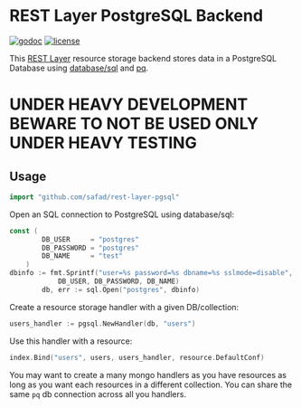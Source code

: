 # REST Layer PostgreSQL Backend

[![godoc](http://img.shields.io/badge/godoc-reference-blue.svg?style=flat)](https://godoc.org/github.com/safad/rest-layer-pgsql) [![license](http://img.shields.io/badge/license-MIT-red.svg?style=flat)](https://raw.githubusercontent.com/safad/rest-layer-pgsql/master/LICENSE)

This [REST Layer](https://github.com/rs/rest-layer) resource storage backend stores data in a PostgreSQL Database using [database/sql](https://godoc.org/database/sql) and [pq](https://github.com/lib/pq).

# UNDER HEAVY DEVELOPMENT BEWARE TO NOT BE USED ONLY UNDER HEAVY TESTING

## Usage

```go
import "github.com/safad/rest-layer-pgsql"
```

Open an SQL connection to PostgreSQL using database/sql:

```go
const (
        DB_USER     = "postgres"
        DB_PASSWORD = "postgres"
        DB_NAME     = "test"
    )
dbinfo := fmt.Sprintf("user=%s password=%s dbname=%s sslmode=disable",
            DB_USER, DB_PASSWORD, DB_NAME)
        db, err := sql.Open("postgres", dbinfo)
```

Create a resource storage handler with a given DB/collection:

```go
users_handler := pgsql.NewHandler(db, "users")
```

Use this handler with a resource:

```go
index.Bind("users", users, users_handler, resource.DefaultConf)
```

You may want to create a many mongo handlers as you have resources as long as you want each resources in a different collection. You can share the same `pq` db connection across all you handlers.
